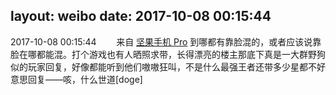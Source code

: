 layout: weibo
date: 2017-10-08 00:15:44
---
2017-10-08 00:15:44  &nbsp;&nbsp;&nbsp;&nbsp;&nbsp;&nbsp; 来自 <a href="http://app.weibo.com/t/feed/Z4AgP" rel="nofollow">坚果手机 Pro</a>
到哪都有靠脸混的，或者应该说靠脸在哪都能混。打个游戏也有人晒照求带，长得漂亮的楼主那底下真是一大群野狗似的玩家回复，好像都能听到他们嗷嗷狂叫，不是什么最强王者还带多少星都不好意思回复——咳，什么世道[doge] ​​​

